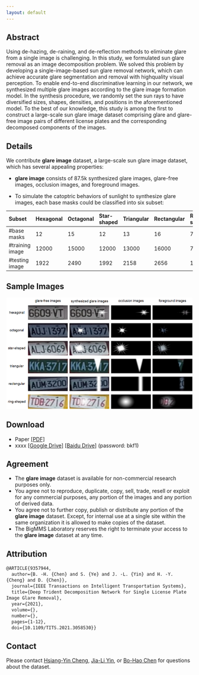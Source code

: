 ```yaml
---
layout: default
---
```

## Abstract
Using de-hazing, de-raining, and de-reflection methods to eliminate glare from a single image is challenging. In this study, we formulated sun glare removal as an image decomposition problem. We solved this problem by developing a single-image-based sun glare removal network, which can achieve accurate glare segmentation and removal with highquality visual perception. To enable end-to-end discriminative learning in our network, we synthesized multiple glare images according to the glare image formation model. In the synthesis procedure, we randomly set the sun rays to have diversified sizes, shapes, densities, and positions in the aforementioned model. To the best of our knowledge, this study is among the first to construct a large-scale sun glare image dataset comprising glare and glare-free image pairs of different license plates and the corresponding decomposed components of the images.

## Details
We contribute **glare image** dataset, a large-scale sun glare image dataset, which has several appealing properties:

- **glare image** consists of 87.5k synthesized glare images, glare-free images, occlusion images, and foreground images.

- To simulate the catoptric behaviors of sunlight to synthesize glare images, each base masks could be classified into six subset:

| Subset          | Hexagonal | Octagonal | Star-shaped | Triangular | Rectangular | Ring-shaped |
|:----------------|:----------|:----------|:------------|:-----------|:------------|:------------|
| #base masks     |       12  | 15  |12|13|16|7|
| #training image |    12000  | 15000|12000|13000|16000|7000|
| #testing image  |     1922  | 2490|1992|2158|2656|1162|

## Sample Images
<img src="./figure/sample.png" width="630" height="300" align="middle" />


## Download

* Paper [[PDF]](https://ieeexplore.ieee.org/document/9357944)
* xxxx [[Google Drive]](https://drive.google.com/drive/folders/1He7MLn-7Kcvdj6rJPpF50xR0e21vqQ0R?usp=sharing) [[Baidu Drive]](https://pan.baidu.com/s/1I4I2ge8uJfSciB-VeB2imw) (password: bkf1)

## Agreement
* The **glare image** dataset is available for non-commercial research purposes only.
* You agree not to reproduce, duplicate, copy, sell, trade, resell or exploit for any commercial purposes, any portion of the images and any portion of derived data.
* You agree not to further copy, publish or distribute any portion of the **glare image** dataset. Except, for internal use at a single site within the same organization it is allowed to make copies of the dataset.
* The BigMMS Laboratory reserves the right to terminate your access to the **glare image** dataset at any time.

## Attribution
```
@ARTICLE{9357944,
  author={B. -H. {Chen} and S. {Ye} and J. -L. {Yin} and H. -Y. {Cheng} and D. {Chen}},
  journal={IEEE Transactions on Intelligent Transportation Systems}, 
  title={Deep Trident Decomposition Network for Single License Plate Image Glare Removal}, 
  year={2021},
  volume={},
  number={},
  pages={1-12},
  doi={10.1109/TITS.2021.3058530}}
```

## Contact

Please contact [Hsiang-Yin Cheng](mailto:qwaszx841002@gmail.com), [Jia-Li Yin](mailto:jlyin@fzu.edu.cn), or [Bo-Hao Chen](mailto:bhchen@saturn.yzu.edu.tw) for questions about the dataset.
